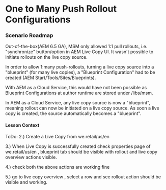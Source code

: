 
# One to Many Push Rollout Configurations 

### Scenario Roadmap

Out-of-the-box(AEM 6.5 GA), MSM only allowed 1:1 pull rollouts, i.e. "synchronize" button/option in AEM Live Copy UI. It wasn't possible to initiate rollouts on the live copy source.

In order to allow 1:many push-rollouts, turning a live copy source into a "blueprint" (for many live copies), a "Blueprint Configuration" had to be created (AEM Start/Tools/Sites/Blueprints).

With AEM as a Cloud Service, this would have not been possible as Blueprint Configurations at author runtime are stored under /libs/msm.

In AEM as a Cloud Service, any live copy source is now a "blueprint", meaning rollout can now be initiated on a live copy source. As soon a live copy is created, the source automatically becomes a "blueprint".

#### Lesson Context



ToDo: 
2.) Create a Live Copy from we.retail/us/en

3.) When Live Copy is successfully created check properties page of we.retail/us/en , blueprint tab should be visible with rollout and live copy overview actions visible. 

4.) check both the above actions are working fine

5.) go to live copy overview , select a row and see rollout action should be visible and working.